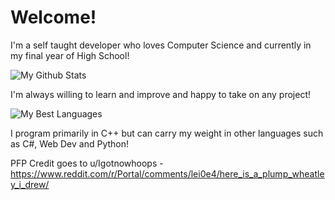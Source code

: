 # Welcome!

I'm a self taught developer who loves Computer Science and currently in my final year of High School!

![My Github Stats](https://github-readme-stats.vercel.app/api?username=Luzzle&show_icons=true&theme=onedark)

I'm always willing to learn and improve and happy to take on any project!

![My Best Languages](https://github-readme-stats.vercel.app/api/top-langs/?username=Luzzle&theme=onedark)

I program primarily in C++ but can carry my weight in other languages such as C#, Web Dev and Python!

PFP Credit goes to u/Igotnowhoops - https://www.reddit.com/r/Portal/comments/lei0e4/here_is_a_plump_wheatley_i_drew/
